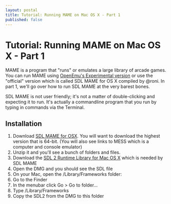 ```yaml
---
layout: postal
title: Tutorial: Running MAME on Mac OS X - Part 1
published: false
---
```


# Tutorial: Running MAME on Mac OS X - Part 1

MAME is a program that "runs" or emulates a large library of arcade games. You can run MAME using [OpenEmu's Experimental version](http://openemu.org) or use the "official" version which is called SDL MAME for OS X compiled by @roni. In part 1, we'll go over how to run SDL MAME at the very barest bones.

SDL MAME is not user friendly; it's not a matter of double-clicking and expecting it to run. It's actually a commandline program that you run by typing in commands via the Terminal.

## Installation

1. Download [SDL MAME for OSX](http://sdlmame.lngn.net/). You will want to download the highest version that is 64-bit. (You will also see links to MESS which is a computer and console emulator)
1. Unzip it and you'll see a bunch of folders and files.
1. Download the [SDL 2 Runtime Library for Mac OS X](http://sdlmame.lngn.net/) which is needed by SDL MAME
1. Open the DMG and you should see the SDL file
1. On your Mac, open the /Library/Frameworks folder:
  1. Go to the Finder
  2. In the menubar click Go > Go to folder...
  3. Type /Library/Frameworks
  4. Copy the SDL2 from the DMG to this folder
